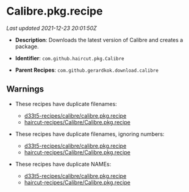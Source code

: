 # Calibre.pkg.recipe

_Last updated 2021-12-23 20:01:50Z_

- **Description**: Downloads the latest version of Calibre and creates a package.

- **Identifier**: `com.github.haircut.pkg.Calibre`

- **Parent Recipes**: `com.github.gerardkok.download.calibre`


## Warnings

- These recipes have duplicate filenames:
    - [d33t5-recipes/calibre/calibre.pkg.recipe](/autopkg-dupe-tracker/d33t5-recipes/calibre/calibre.pkg.recipe)
    - [haircut-recipes/Calibre/Calibre.pkg.recipe](/autopkg-dupe-tracker/haircut-recipes/Calibre/Calibre.pkg.recipe)

- These recipes have duplicate filenames, ignoring numbers:
    - [d33t5-recipes/calibre/calibre.pkg.recipe](/autopkg-dupe-tracker/d33t5-recipes/calibre/calibre.pkg.recipe)
    - [haircut-recipes/Calibre/Calibre.pkg.recipe](/autopkg-dupe-tracker/haircut-recipes/Calibre/Calibre.pkg.recipe)

- These recipes have duplicate NAMEs:
    - [d33t5-recipes/calibre/calibre.pkg.recipe](/autopkg-dupe-tracker/d33t5-recipes/calibre/calibre.pkg.recipe)
    - [haircut-recipes/Calibre/Calibre.pkg.recipe](/autopkg-dupe-tracker/haircut-recipes/Calibre/Calibre.pkg.recipe)